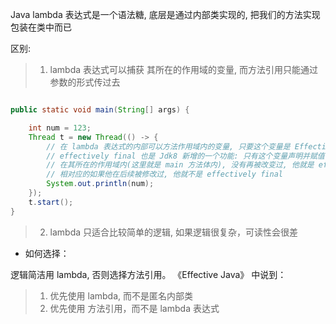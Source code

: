 Java lambda 表达式是一个语法糖, 底层是通过内部类实现的, 把我们的方法实现包装在类中而已

区别: 

>1. lambda 表达式可以捕获 其所在的作用域的变量, 而方法引用只能通过参数的形式传过去
```java 

public static void main(String[] args) {

    int num = 123;
    Thread t = new Thread(() -> {
        // 在 lambda 表达式的内部可以方法作用域内的变量, 只要这个变量是 Effectively final
        // effectively final 也是 Jdk8 新增的一个功能: 只有这个变量声明并赋值了,
        // 在其所在的作用域内(这里就是 main 方法体内), 没有再被改变过, 他就是 effectively final的。
        // 相对应的如果他在后续被修改过, 他就不是 effectively final
        System.out.println(num);
    });
    t.start();
}

```
>2. lambda 只适合比较简单的逻辑, 如果逻辑很复杂，可读性会很差

* 如何选择：

逻辑简洁用 lambda, 否则选择方法引用。 《Effective Java》 中说到：
>1. 优先使用 lambda, 而不是匿名内部类
>2. 优先使用 方法引用，而不是 lambda 表达式
